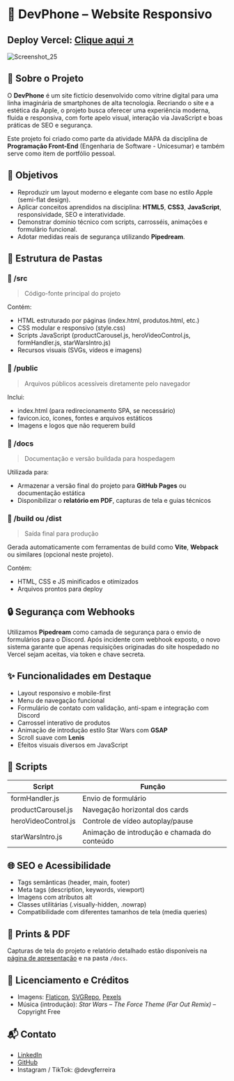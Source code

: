 # 📱 DevPhone – Website Responsivo
## **Deploy Vercel:** [Clique aqui ↗](https://devphone.vercel.app/apresentacao.html)
![Screenshot_25](https://github.com/user-attachments/assets/134e0484-20eb-46e1-a9c6-9d08bb6b9237)




## 📌 Sobre o Projeto

O **DevPhone** é um site fictício desenvolvido como vitrine digital para uma linha imaginária de smartphones de alta tecnologia. Recriando o site e a estética da Apple, o projeto busca oferecer uma experiência moderna, fluida e responsiva, com forte apelo visual, interação via JavaScript e boas práticas de SEO e segurança.

Este projeto foi criado como parte da atividade MAPA da disciplina de **Programação Front-End** (Engenharia de Software - Unicesumar) e também serve como item de portfólio pessoal.


## 🎯 Objetivos

* Reproduzir um layout moderno e elegante com base no estilo Apple (semi-flat design).
* Aplicar conceitos aprendidos na disciplina: **HTML5**, **CSS3**, **JavaScript**, responsividade, SEO e interatividade.
* Demonstrar domínio técnico com scripts, carrosséis, animações e formulário funcional.
* Adotar medidas reais de segurança utilizando **Pipedream**.


## 🧱 Estrutura de Pastas

### 📁 /src

> Código-fonte principal do projeto

Contém:

* HTML estruturado por páginas (index.html, produtos.html, etc.)
* CSS modular e responsivo (style.css)
* Scripts JavaScript (productCarousel.js, heroVideoControl.js, formHandler.js, starWarsIntro.js)
* Recursos visuais (SVGs, vídeos e imagens)


### 📁 /public

> Arquivos públicos acessíveis diretamente pelo navegador

Inclui:

* index.html (para redirecionamento SPA, se necessário)
* favicon.ico, ícones, fontes e arquivos estáticos
* Imagens e logos que não requerem build


### 📁 /docs

> Documentação e versão buildada para hospedagem

Utilizada para:

* Armazenar a versão final do projeto para **GitHub Pages** ou documentação estática
* Disponibilizar o **relatório em PDF**, capturas de tela e guias técnicos


### 📁 /build ou /dist

> Saída final para produção

Gerada automaticamente com ferramentas de build como **Vite**, **Webpack** ou similares (opcional neste projeto).

Contém:

* HTML, CSS e JS minificados e otimizados
* Arquivos prontos para deploy


## 🔒 Segurança com Webhooks

Utilizamos **Pipedream** como camada de segurança para o envio de formulários para o Discord. Após incidente com webhook exposto, o novo sistema garante que apenas requisições originadas do site hospedado no Vercel sejam aceitas, via token e chave secreta.


## ✨ Funcionalidades em Destaque

* Layout responsivo e mobile-first
* Menu de navegação funcional
* Formulário de contato com validação, anti-spam e integração com Discord
* Carrossel interativo de produtos
* Animação de introdução estilo Star Wars com **GSAP**
* Scroll suave com **Lenis**
* Efeitos visuais diversos em JavaScript


## 🧪 Scripts

| Script              | Função                                       |
| --------------------| -------------------------------------------- |
| formHandler.js      | Envio de formulário                          |
| productCarousel.js  | Navegação horizontal dos cards               |
| heroVideoControl.js | Controle de vídeo autoplay/pause             |
| starWarsIntro.js    | Animação de introdução e chamada do conteúdo |


## 🌐 SEO e Acessibilidade

* Tags semânticas (header, main, footer)
* Meta tags (description, keywords, viewport)
* Imagens com atributos alt
* Classes utilitárias (.visually-hidden, .nowrap)
* Compatibilidade com diferentes tamanhos de tela (media queries)


## 📸 Prints & PDF

Capturas de tela do projeto e relatório detalhado estão disponíveis na [página de apresentação](#) e na pasta `/docs`.


## 📄 Licenciamento e Créditos

* Imagens: [Flaticon](https://www.flaticon.com/), [SVGRepo](https://www.svgrepo.com/), [Pexels](https://www.pexels.com/)
* Música (introdução): *Star Wars – The Force Theme (Far Out Remix)* – Copyright Free

## 📬 Contato

* [LinkedIn](https://linkedin.com/in/guilhermeferreira)
* [GitHub](https://github.com/GuilhermeF-R)
* Instagram / TikTok: @devgferreira
